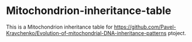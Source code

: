 # Mitochondrion-inheritance-table
This is a Mitochondrion inheritance table for https://github.com/Pavel-Kravchenko/Evolution-of-mitochondrial-DNA-inheritance-patterns ptoject.
